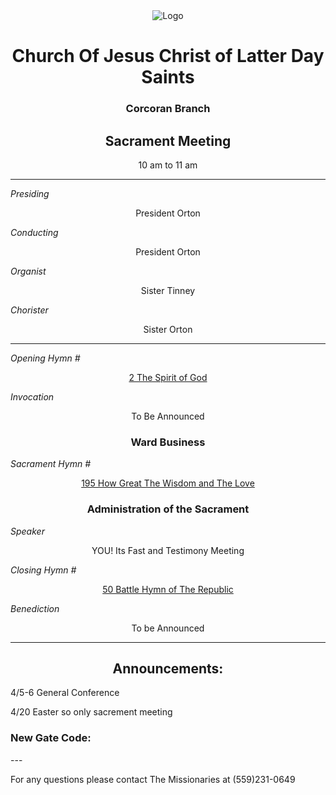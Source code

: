 <div align="center">
  <img src="https://www.churchofjesuschrist.org/imgs/45237557c81a11ed91c8eeeeac1ec8af31f89003/full/%21640%2C/0/default" alt="Logo">
</div>

<div align="center">
  <h1>Church Of Jesus Christ of Latter Day Saints</h1>  
  <h3>Corcoran Branch</h3>  
  <h2>Sacrament Meeting</h2>  
  10 am to 11 am
</div>

---

*Presiding*  
<div align="center">President Orton</div>

*Conducting*  
<div align="center">President Orton</div>

*Organist*  
<div align="center">Sister Tinney</div>

*Chorister*  
<div align="center">Sister Orton</div>

---

*Opening Hymn #*  
<div align="center">
  <a href="https://www.churchofjesuschrist.org/study/manual/hymns/the-spirit-of-god?lang=eng">2 The Spirit of God</a>
</div>

*Invocation*  
<div align="center">To Be Announced</div>

<div align="center">
  <h3>Ward Business</h3>
</div>

*Sacrament Hymn #*  
<div align="center">
  <a href="https://www.churchofjesuschrist.org/study/manual/hymns/how-great-the-wisdom-and-the-love?lang=eng">195 How Great The Wisdom and The Love</a>
</div>

<div align="center">
  <h3>Administration of the Sacrament</h3>
</div>



*Speaker*
<div align="center"> YOU! Its Fast and Testimony Meeting
</div>

<!---

*intermediate Hymn #*  

<div align="center">
  <a href="https://www.churchofjesuschrist.org/study/music/hymns-for-home-and-church/his-eye-is-on-the-sparrow?lang=eng">1005 His Eye is in The Sparrow </a>
</div>



*Speaker*  

<div align="center"> Sister Sorenson
</div>
--->

*Closing Hymn #*  

<div align="center">
  <a href="https://www.churchofjesuschrist.org/study/manual/hymns/battle-hymn-of-the-republic?lang=eng">50 Battle Hymn of The Republic</a>
</div>


*Benediction*  
<div align="center">To be Announced</div>

---

<div align="center">
  <h2>Announcements:</h2>
</div>

4/5-6 General Conference

4/20 Easter so only sacrement meeting

<h3>New Gate Code:</h3>
---

For any questions please contact The Missionaries at (559)231-0649

